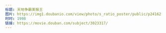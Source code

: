 ```yaml
---
标题: 天地争霸美猴王
图片: https://img1.doubanio.com/view/photo/s_ratio_poster/public/p2416207350.jpg
时时: 1998
链接: https://movie.douban.com/subject/3023317/
---
```

